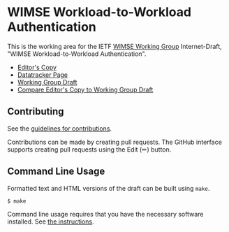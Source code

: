 # WIMSE Workload-to-Workload Authentication

This is the working area for the IETF [WIMSE Working Group](https://datatracker.ietf.org/wg/wimse/documents/) Internet-Draft, "WIMSE Workload-to-Workload Authentication".

* [Editor's Copy](https://ietf-wg-wimse.github.io/draft-ietf-wimse-s2s-protocol/#go.draft-ietf-wimse-s2s-protocol.html)
* [Datatracker Page](https://datatracker.ietf.org/doc/draft-ietf-wimse-s2s-protocol)
* [Working Group Draft](https://datatracker.ietf.org/doc/html/draft-ietf-wimse-s2s-protocol)
* [Compare Editor's Copy to Working Group Draft](https://ietf-wg-wimse.github.io/draft-ietf-wimse-s2s-protocol/#go.draft-ietf-wimse-s2s-protocol.diff)


## Contributing

See the
[guidelines for contributions](https://github.com/ietf-wg-wimse/draft-ietf-wimse-s2s-protocol/blob/main/CONTRIBUTING.md).

Contributions can be made by creating pull requests.
The GitHub interface supports creating pull requests using the Edit (✏) button.


## Command Line Usage

Formatted text and HTML versions of the draft can be built using `make`.

```sh
$ make
```

Command line usage requires that you have the necessary software installed.  See
[the instructions](https://github.com/martinthomson/i-d-template/blob/main/doc/SETUP.md).

